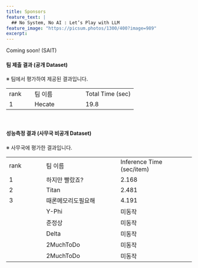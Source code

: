 ```yaml
---
title: Sponsors
feature_text: |
  ## No System, No AI : Let’s Play with LLM
feature_image: "https://picsum.photos/1300/400?image=989"
excerpt:
---
```


Coming soon!
(SAIT)


#### 팀 제출 결과 (공개 Dataset)     
※ 팀에서 평가하여 제공된 결과입니다. 

  <table class="table table-sm" width="100%">
 
  <tr>
    <td colspan="3"> rank </td>
    <td colspan="3" width="40%"> 팀 이름 </td>
    <td colspan="3" width="40%"> Total Time (sec) </td> 
  </tr>	
  <tr>
    <td colspan="3"> 1 </td>
    <td colspan="3"> Hecate </td>
    <td colspan="3"> 19.8 </td>
  </tr>
  </table>

<br> 

#### 성능측정 결과 (사무국 비공개 Dataset)       
※ 사무국에 평가한 결과입니다.
  <table class="table table-sm" width="100%">
 
  <tr>
    <td colspan="3"> rank </td>
    <td colspan="3" width="40%"> 팀 이름 </td>
    <td colspan="3" width="40%"> Inference Time (sec/item) </td> 
  </tr>	
  <tr>
    <td colspan="3"> 1 </td>
    <td colspan="3"> 하지만 빨랐죠? </td>
    <td colspan="3"> 2.168 </td>
  </tr>
  <tr>
    <td colspan="3"> 2 </td>
    <td colspan="3"> Titan </td>
    <td colspan="3"> 2.481 </td>
  </tr>
  <tr>
    <td colspan="3"> 3 </td>
    <td colspan="3"> 때론메모리도필요해 </td>
    <td colspan="3"> 4.191 </td>
  </tr>
  <tr>
    <td colspan="3">  </td>
    <td colspan="3"> Y-Phi </td>
    <td colspan="3"> 미동작 </td>
  </tr>
  <tr>
    <td colspan="3">  </td>
    <td colspan="3"> 준정상 </td>
    <td colspan="3"> 미동작 </td>
  </tr>
  <tr>
    <td colspan="3">  </td>
    <td colspan="3"> Delta </td>
    <td colspan="3">  미동작 </td>
  </tr>
  <tr>
    <td colspan="3">  </td>
    <td colspan="3"> 2MuchToDo </td>
    <td colspan="3">  미동작 </td>
  </tr>
    <tr>
      <td colspan="3">  </td>
      <td colspan="3"> 2MuchToDo </td>
      <td colspan="3">  미동작 </td>  
    </tr>
  </table>


